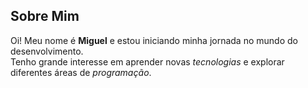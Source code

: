 ## Sobre Mim

Oi! Meu nome é **Miguel** e estou iniciando minha jornada no mundo do desenvolvimento.  
Tenho grande interesse em aprender novas *tecnologias* e explorar diferentes áreas de *programação*. 
